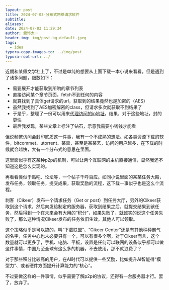 ```yaml
---
layout: post
title: 2024-07-03-分布式网络请求软件
subtitle: 
aliases: 
date: 2024-07-03 11:29:34
author: 雯饰太一
header-img: img/post-bg-default.jpeg
tags:
  - idea
typora-copy-images-to: ../img/post
typora-root-url: ../
---
```


近期和某佩文学杠上了，不过是单纯的想要从上面下载一本小说来看看，但是遇到了诸多问题，细数如下：

- 需要展开才能获取到所哟的章节列表
- 直接访问某个章节页面，fetch不到任何的内容
- 就算找到了具体get请求的url，获取到的结果竟然也是加密的（AES）
- 虽然我找到了AES加密解密的class，但请求多次就获取不到结果了
- 于是乎，整理了一份可以用来[代理访问的ip地址](https://proxyium.com/zh-CN/)，结果，对于这些地址，封的更快
- 最后我发现，某些文章上标注了钻石，示意我需要小钱钱才能看

但说频繁访问会封印底质这一件事，我有一个不成熟的想法。如各类资源下载的软件，bitcommet、utorrent、某雷，甚至是某某艺，访问的用户越多，在下载的时候就会越快，大有一个分布式的意思在里面。

这里面似乎有这某种p2p的机制，可以让两个互联网的主机直接通信，显然我还不知道这是怎么实现的。

再看看类似于贴吧、论坛等，一个帖子千呼百应。如同小说里面的某某任务大殿，发布任务，领取任务，提交成果，获取奖励的流程，这下载一事似乎也是这么个流程。

刺客（Cikeer）发布一个请求任务（Get or post）到任务大厅，另外的Cikeer获取到这个请求，然后向发给制定的服务器，获取到结果之后，就提交结果到该任务，然后得到一个在未来会有大用的“积分”，如果失败了，就诚实的说这个任务失败了，那么这种情况Cikeer发布的任务依旧生效，其他人可以领取。

这个策略似乎是可以搞的，叫“下载联盟”、“Cikeer Center”还是有其他种种霸气的名字，任务中心也未必要只有一个，可以有很多个啊，对于Cikeer而言，这个数量就可以更多了，手机、电脑、平板，设置是任何可以联网的设备似乎都可以做这件事情，中国乃至全球有这么多的机器，不去使用，那不就浪费了？

对于那些积分比较高的用户，在AI时代可以提供一些奖励，比如提升AI智能得“模型力”、或者硬件方面提升计算能力的“核心”。

不过要做这样的一件事情，似乎需要了解p2p的协议，还得有一台服务器才行。罢了，放弃了。